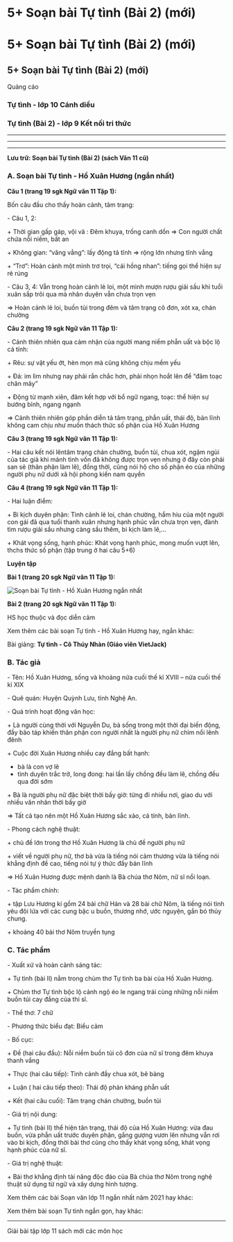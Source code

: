 # 5+ Soạn bài Tự tình (Bài 2) (mới)

# 5+ Soạn bài Tự tình (Bài 2) (mới)

## 5+ Soạn bài Tự tình (Bài 2) (mới)

Quảng cáo

### Tự tình - lớp 10 Cánh diều

### Tự tình (Bài 2) - lớp 9 Kết nối tri thức

* * *

* * *

* * *

**Lưu trữ: Soạn bài Tự tình (Bài 2) (sách Văn 11 cũ)**

### **A. Soạn bài Tự tình - Hồ Xuân Hương (ngắn nhất)**

**Câu 1 (trang 19 sgk Ngữ văn 11 Tập 1):**

Bốn câu đầu cho thấy hoàn cảnh, tâm trạng: 

\- Câu 1, 2: 

\+ Thời gian gấp gáp, vội vã : Đêm khuya, trống canh dồn => Con người chất chứa nỗi niềm, bất an 

\+ Không gian: “văng vẳng”: lấy động tả tĩnh => rộng lớn nhưng tĩnh vắng 

\+ “Trơ”: Hoàn cảnh một mình trơ trọi, “cái hồng nhan”: tiếng gọi thể hiện sự rẻ rúng 

\- Câu 3, 4: Vẫn trong hoàn cảnh lẻ loi, một mình mượn rượu giải sầu khi tuổi xuân sắp trôi qua mà nhân duyên vẫn chưa trọn vẹn 

=> Hoàn cảnh lẻ loi, buồn tủi trong đêm và tâm trạng cô đơn, xót xa, chán chường 

**Câu 2 (trang 19 sgk Ngữ văn 11 Tập 1):**

\- Cảnh thiên nhiên qua cảm nhận của người mang niềm phẫn uất và bộc lộ cá tính: 

\+ Rêu: sự vật yếu ớt, hèn mọn mà cũng không chịu mềm yếu 

\+ Đá: im lìm nhưng nay phải rắn chắc hơn, phải nhọn hoắt lên để “đâm toạc chân mây” 

\+ Động từ mạnh xiên, đâm kết hợp với bổ ngữ ngang, toạc: thể hiện sự bướng bỉnh, ngang ngạnh 

=> Cảnh thiên nhiên góp phần diễn tả tâm trạng, phẫn uất, thái độ, bản lĩnh không cam chịu như muốn thách thức số phận của Hồ Xuân Hương 

**Câu 3 (trang 19 sgk Ngữ văn 11 Tập 1):**

\- Hai câu kết nói lêntâm trạng chán chường, buồn tủi, chua xót, ngậm ngùi của tác giả khi mảnh tình vốn đã không được trọn vẹn nhưng ở đây còn phải san sẻ (thân phận làm lẽ), đồng thời, cũng nói hộ cho số phận éo của những người phụ nữ dưới xã hội phong kiến nam quyền

**Câu 4 (trang 19 sgk Ngữ văn 11 Tập 1):**

\- Hai luận điểm: 

\+ Bi kịch duyên phận: Tình cảnh lẻ loi, chán chường, hẩm hiu của một người con gái đã qua tuổi thanh xuân nhưng hạnh phúc vẫn chưa trọn vẹn, đành tìm rượu giải sầu nhưng càng sầu thêm, bi kịch làm lẽ,... 

\+ Khát vọng sống, hạnh phúc: Khát vọng hạnh phúc, mong muốn vượt lên, thchs thức số phận (tập trung ở hai câu 5+6) 

**Luyện tập**

**Bài 1 (trang 20 sgk Ngữ văn 11 Tập 1):**

![Soạn bài Tự tình - Hồ Xuân Hương ngắn nhất](https://vietjack.com/soan-bai-lop-11/images/tu-tinh-a01.PNG)

**Bài 2 (trang 20 sgk Ngữ văn 11 Tập 1):**

HS học thuộc và đọc diễn cảm 

Xem thêm các bài soạn Tự tình - Hồ Xuân Hương hay, ngắn khác:

Bài giảng: **Tự tình - Cô Thúy Nhàn (Giáo viên VietJack)**

### **B. Tác giả**

\- Tên: Hồ Xuân Hương, sống và khoảng nửa cuối thế kỉ XVIII – nửa cuối thế kỉ XIX

\- Quê quán: Huyện Quỳnh Lưu, tỉnh Nghệ An. 

\- Quá trình hoạt động văn học:

\+ Là người cùng thời với Nguyễn Du, bà sống trong một thời đại biến động, đầy bão táp khiến thân phận con người nhất là người phụ nữ chìm nổi lênh đênh

\+ Cuộc đời Xuân Hương nhiều cay đắng bất hạnh:

  * bà là con vợ lẽ
  * tình duyên trắc trở, long đong: hai lần lấy chồng đều làm lẽ, chồng đều qua đời sớm



\+ Bà là người phụ nữ đặc biệt thời bấy giờ: từng đi nhiều nơi, giao du với nhiều văn nhân thời bấy giờ

⇒ Tất cả tạo nên một Hồ Xuân Hương sắc xảo, cá tính, bản lĩnh.

\- Phong cách nghệ thuật: 

\+ chủ đề lớn trong thơ Hồ Xuân Hương là chủ đề người phụ nữ

\+ viết về người phụ nữ, thơ bà vừa là tiếng nói cảm thương vừa là tiếng nói khẳng định đề cao, tiếng nói tự ý thức đầy bản lĩnh

⇒ Hồ Xuân Hương được mệnh danh là Bà chúa thơ Nôm, nữ sĩ nổi loạn.

\- Tác phẩm chính: 

\+ tập Lưu Hương kí gồm 24 bài chữ Hán và 28 bài chữ Nôm, là tiếng nói tình yêu đôi lứa với các cung bậc u buồn, thương nhớ, ước nguyện, gắn bó thủy chung.

\+ khoảng 40 bài thơ Nôm truyền tụng

### **C. Tác phẩm**

\- Xuất xứ và hoàn cảnh sáng tác: 

\+ Tự tình (bài II) nằm trong chùm thơ Tự tình ba bài của Hồ Xuân Hương.

\+ Chùm thơ Tự tình bộc lộ cảnh ngộ éo le ngang trái cùng những nỗi niềm buồn tủi cay đắng của thi sĩ.

\- Thể thơ: 7 chữ

\- Phương thức biểu đạt: Biểu cảm

\- Bố cục: 

\+ Đề (hai câu đầu): Nỗi niềm buồn tủi cô đơn của nữ sĩ trong đêm khuya thanh vắng

\+ Thực (hai câu tiếp): Tình cảnh đầy chua xót, bẽ bàng

\+ Luận ( hai câu tiếp theo): Thái độ phản kháng phẫn uất

\+ Kết (hai câu cuối): Tâm trạng chán chường, buồn tủi

\- Giá trị nội dung: 

\+ Tự tình (bài II) thể hiện tân trạng, thái độ của Hồ Xuân Hương: vừa đau buồn, vừa phẫn uất trước duyên phận, gắng gượng vươn lên nhưng vẫn rơi vào bi kịch, đồng thời bài thơ cũng cho thấy khát vọng sống, khát vọng hạnh phúc của nữ sĩ.

\- Giá trị nghệ thuật: 

\+ Bài thơ khẳng định tài năng độc đáo của Bà chúa thơ Nôm trong nghệ thuật sử dụng từ ngữ và xây dựng hình tượng.

Xem thêm các bài Soạn văn lớp 11 ngắn nhất năm 2021 hay khác:

Xem thêm bài soạn Tự tình ngắn gọn, hay khác:

* * *

Giải bài tập lớp 11 sách mới các môn học
